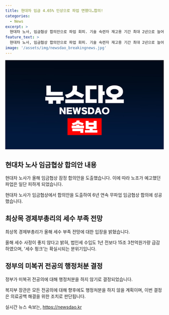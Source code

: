 ```yaml
---
title: 현대차 임금 4.65% 인상으로 파업 면했다…합의!
categories:
  - News
excerpt: >
  현대차 노사, 임금협상 합의안으로 파업 회피. 기술 숙련자 재고용 기간 최대 2년으로 늘어나며 6년 연속 무파업 합의 달성. 최상목 경제부총리, 올해 세수 부족 전망 발표. 세수 펑크 확실시, 법인세 수입 급감. 정부, 미복귀 전공의 행정처분 하지 않기로 결정. 면죄부 논란과 의대 증원 부정적 영향 우려. SBS Biz에서 여러분의 제보를 기다립니다. (150자)
feature_text: >
  현대차 노사, 임금협상 합의안으로 파업 회피. 기술 숙련자 재고용 기간 최대 2년으로 늘어나며 6년 연속 무파업 합의 달성. 최상목 경제부총리, 올해 세수 부족 전망 발표. 세수 펑크 확실시, 법인세 수입 급감. 정부, 미복귀 전공의 행정처분 하지 않기로 결정. 면죄부 논란과 의대 증원 부정적 영향 우려. SBS Biz에서 여러분의 제보를 기다립니다. (150자)
image: '/assets/img/newsdao_breakingnews.jpg'
---
```


<p><img src="/assets/img/newsdao_breakingnews.jpg" alt="ontimetimes 속보" /></p>

<h2 data-ke-size="size26">현대차 노사 임금협상 합의안 내용</h2>

<p data-ke-size="size16">현대차 노사가 올해 임금협상 잠정 합의안을 도출했습니다. 이에 따라 노조가 예고했던 파업은 일단 피하게 되었습니다.</p>

<p>현대차 노사가 임금협상에서 합의안을 도출하여 6년 연속 무파업 임금협상 합의에 성공했습니다.</p>

<h2 data-ke-size="size26">최상목 경제부총리의 세수 부족 전망</h2>

<p data-ke-size="size16">최상목 경제부총리가 올해 세수 부족 전망에 대한 입장을 밝혔습니다.</p>

<p>올해 세수 사정이 좋지 않다고 밝혀, 법인세 수입도 1년 전보다 15조 3천억원가량 급감하였으며, '세수 펑크'는 확실시되는 분위기입니다.</p>

<h2 data-ke-size="size26">정부의 미복귀 전공의 행정처분 결정</h2>

<p data-ke-size="size16">정부가 미복귀 전공의에 대해 행정처분을 하지 않기로 결정되었습니다.</p>

<p>복지부 장관은 모든 전공의에 대해 향후에도 행정처분을 하지 않을 계획이며, 이번 결정은 의료공백 해결을 위한 조치로 판단됩니다.</p>
실시간 뉴스 속보는, <a href="https://newsdao.kr" rel="dofollow">https://newsdao.kr</a>


